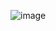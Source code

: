 ![image](https://github.com/shanishaju/Country-Search/assets/115702546/54777e7e-712d-4272-baf0-d3f350b450c8)
